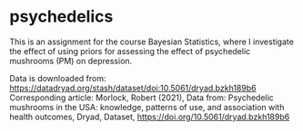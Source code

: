 # psychedelics

This is an assignment for the course Bayesian Statistics, where I investigate the effect of using priors for assessing the effect of psychedelic mushrooms (PM) on depression.

Data is downloaded from: https://datadryad.org/stash/dataset/doi:10.5061/dryad.bzkh189b6 \
Corresponding article: Morlock, Robert (2021), Data from: Psychedelic mushrooms in the USA: knowledge, patterns of use, and association with health outcomes, Dryad, Dataset, https://doi.org/10.5061/dryad.bzkh189b6
